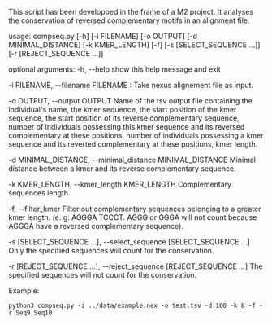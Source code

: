 This script has been developped in the frame of a M2 project.
It analyses the conservation of reversed complementary motifs in an alignment file.


usage: compseq.py [-h] [-i FILENAME] [-o OUTPUT] [-d MINIMAL_DISTANCE]
                  [-k KMER_LENGTH] [-f] [-s [SELECT_SEQUENCE ...]]
                  [-r [REJECT_SEQUENCE ...]]


optional arguments:
-h, --help            show this help message and exit

-i FILENAME, --filename FILENAME : Take nexus alignement file as input.

-o OUTPUT, --output OUTPUT
Name of the tsv output file containing the
individual's name, the kmer sequence, the start
position of the kmer sequence, the start position of
its reverse complementary sequence, number of
individuals possessing this kmer sequence and its
reversed complementary at these positions, number of
individuals possessing a kmer sequence and its
reverted complementary at these positions, kmer
length.

-d MINIMAL_DISTANCE, --minimal_distance MINIMAL_DISTANCE
Minimal distance between a kmer and its reverse
complementary sequence.

-k KMER_LENGTH, --kmer_length KMER_LENGTH
Complementary sequences length.

-f, --filter_kmer     Filter out complementary sequences belonging to a
greater kmer length. (e. g: AGGGA TCCCT. AGGG or GGGA
will not count because AGGGA have a reversed
complementary sequence).

-s [SELECT_SEQUENCE ...], --select_sequence [SELECT_SEQUENCE ...]
Only the specified sequences will count for the conservation.

-r [REJECT_SEQUENCE ...], --reject_sequence [REJECT_SEQUENCE ...]
The specified sequences will not count for the conservation.


Example:

    python3 compseq.py -i ../data/example.nex -o test.tsv -d 100 -k 8 -f -r Seq9 Seq10
